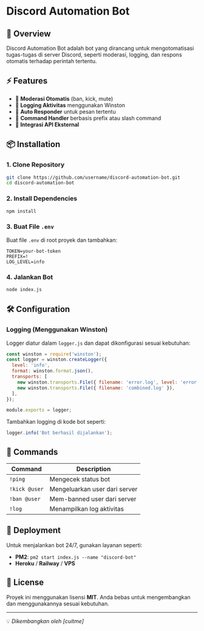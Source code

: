 # Discord Automation Bot

## 📌 Overview

Discord Automation Bot adalah bot yang dirancang untuk mengotomatisasi tugas-tugas di server Discord, seperti moderasi, logging, dan respons otomatis terhadap perintah tertentu.

## ⚡ Features

- 🔹 **Moderasi Otomatis** (ban, kick, mute)
- 🔹 **Logging Aktivitas** menggunakan Winston
- 🔹 **Auto Responder** untuk pesan tertentu
- 🔹 **Command Handler** berbasis prefix atau slash command
- 🔹 **Integrasi API Eksternal**

## 📦 Installation

### 1. Clone Repository

```sh
git clone https://github.com/username/discord-automation-bot.git
cd discord-automation-bot
```

### 2. Install Dependencies

```sh
npm install
```

### 3. Buat File `.env`

Buat file `.env` di root proyek dan tambahkan:

```env
TOKEN=your-bot-token
PREFIX=!
LOG_LEVEL=info
```

### 4. Jalankan Bot

```sh
node index.js
```

## 🛠 Configuration

### Logging (Menggunakan Winston)

Logger diatur dalam `logger.js` dan dapat dikonfigurasi sesuai kebutuhan:

```javascript
const winston = require('winston');
const logger = winston.createLogger({
  level: 'info',
  format: winston.format.json(),
  transports: [
    new winston.transports.File({ filename: 'error.log', level: 'error' }),
    new winston.transports.File({ filename: 'combined.log' }),
  ],
});

module.exports = logger;
```

Tambahkan logging di kode bot seperti:

```javascript
logger.info('Bot berhasil dijalankan');
```

## 📜 Commands

| Command       | Description                   |
| ------------- | ----------------------------- |
| `!ping`       | Mengecek status bot           |
| `!kick @user` | Mengeluarkan user dari server |
| `!ban @user`  | Mem-banned user dari server   |
| `!log`        | Menampilkan log aktivitas     |

## 🚀 Deployment

Untuk menjalankan bot 24/7, gunakan layanan seperti:

- **PM2**: `pm2 start index.js --name "discord-bot"`
- **Heroku** / **Railway** / **VPS**

## 🔗 License

Proyek ini menggunakan lisensi **MIT**. Anda bebas untuk mengembangkan dan menggunakannya sesuai kebutuhan.

---

💡 *Dikembangkan oleh [cuitme]*

